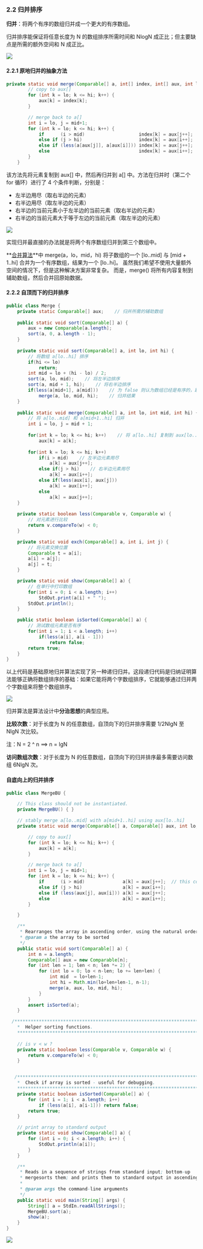 ### 2.2 归并排序

**归并**：将两个有序的数组归并成一个更大的有序数组。

归并排序能保证将任意长度为 N 的数组排序所需时间和 NlogN 成正比；但主要缺点是所需的额外空间和 N 成正比。

![](https://algs4.cs.princeton.edu/22mergesort/images/mergesort-overview.png)

#### 2.2.1 原地归并的抽象方法

```java
private static void merge(Comparable[] a, int[] index, int[] aux, int lo, int mid, int hi) {
        // copy to aux[]
        for (int k = lo; k <= hi; k++) {
            aux[k] = index[k]; 
        }

        // merge back to a[]
        int i = lo, j = mid+1;
        for (int k = lo; k <= hi; k++) {
            if      (i > mid)                    index[k] = aux[j++];
            else if (j > hi)                     index[k] = aux[i++];
            else if (less(a[aux[j]], a[aux[i]])) index[k] = aux[j++];
            else                                 index[k] = aux[i++];
        }
    }
```
该方法先将元素复制到 aux[] 中，然后再归并到 a[] 中。方法在归并时（第二个 for 循环）进行了 4 个条件判断，分别是：
- 左半边用尽（取右半边的元素）
- 右半边用尽（取左半边的元素）
- 右半边的当前元素小于左半边的当前元素（取右半边的元素）
- 右半边的当前元素大于等于左边的当前元素（取左半边的元素）


![](https://algs4.cs.princeton.edu/22mergesort/images/merge.png)

实现归并最直接的办法就是将两个有序数组归并到第三个数组中。

**[合并算法](https://algs4.cs.princeton.edu/22mergesort/Merge.java.html)**中 merge(a，lo，mid，hi) 将子数组的一个 [lo..mid] 与 [mid + 1..hi] 合并为一个有序数组，结果为一个 [lo..hi]。 虽然我们希望不使用大量额外空间的情况下，但是这种解决方案非常复杂。 而是，merge() 将所有内容复制到辅助数组，然后合并回原始数据。

#### 2.2.2 自顶而下的归并排序

```java
public class Merge {
    private static Comparable[] aux;    // 归并所需的辅助数组
    
    public static void sort(Comparable[] a) {
        aux = new Comparable[a.length];
        sort(a, 0, a.length - 1);
    }
    
    private static void sort(Comparable[] a, int lo, int hi) {
        // 将数组 a[lo..hi] 排序
        if(hi <= lo)
            return;
        int mid = lo + (hi - lo) / 2;
        sort(a, lo, mid);    // 将左半边排序
        sort(a, mid + 1, hi);    // 将右半边排序
        if(less(a[mid+1], a[mid]))    // 为 false 则认为数组已经是有序的，跳过 merge()
            merge(a, lo, mid, hi);    // 归并结果
    }
    
    public static void merge(Comparable[] a, int lo, int mid, int hi) {
        // 将 a[lo..mid] 和 a[mid+1..hi] 归并
        int i = lo, j = mid + 1;
        
        for(int k = lo; k <= hi; k++)    // 将 a[lo..hi] 复制到 aux[lo..hi]
            aux[k] = a[k];
        
        for(int k = lo; k <= hi; k++)
            if(i > mid)    // 左半边元素用尽
                a[k] = aux[j++];
            else if(j > hi)    // 右半边元素用尽
                a[k] = aux[i++];
            else if(less(aux[i], aux[j]))
                a[k] = aux[i++];
            else
                a[k] = aux[j++];               
    }
    
    private static boolean less(Comparable v, Comparable w) {
        // 对元素进行比较
        return v.compareTo(w) < 0;
    }

    private static void exch(Comparable[] a, int i, int j) {
        // 将元素交换位置
        Comparable t = a[i];
        a[i] = a[j];
        a[j] = t;
    }

    private static void show(Comparable[] a) {
        // 在单行中打印数组
        for(int i = 0; i < a.length; i++)
            StdOut.print(a[i] + " ");
        StdOut.println();
    }

    public static boolean isSorted(Comparable[] a) {
        // 测试数组元素是否有序
        for(int i = 1; i < a.length; i++)
            if(less(a[i], a[i - 1]))
                return false;
        return true;
    }
}

```

以上代码是基础原地归并算法实现了另一种递归归并。这段递归代码是归纳证明算法能够正确将数组排序的基础：如果它能将两个字数组排序，它就能够通过归并两个字数组来将整个数组排序。



![](https://algs4.cs.princeton.edu/22mergesort/images/mergesortTD.png)

归并算法是算法设计中**分治思想**的典型应用。

**比较次数**：对于长度为 N 的任意数组，自顶向下的归并排序需要 1/2NlgN 至 NlgN 次比较。

注：N = 2 ^ n  ==>  n = lgN

**访问数组次数**：对于长度为 N 的任意数组，自顶向下的归并排序最多需要访问数组 6NlgN 次。

#### 自底向上的归并排序

```java
public class MergeBU {

    // This class should not be instantiated.
    private MergeBU() { }

    // stably merge a[lo..mid] with a[mid+1..hi] using aux[lo..hi]
    private static void merge(Comparable[] a, Comparable[] aux, int lo, int mid, int hi) {

        // copy to aux[]
        for (int k = lo; k <= hi; k++) {
            aux[k] = a[k]; 
        }

        // merge back to a[]
        int i = lo, j = mid+1;
        for (int k = lo; k <= hi; k++) {
            if      (i > mid)              a[k] = aux[j++];  // this copying is unneccessary
            else if (j > hi)               a[k] = aux[i++];
            else if (less(aux[j], aux[i])) a[k] = aux[j++];
            else                           a[k] = aux[i++];
        }

    }

    /**
     * Rearranges the array in ascending order, using the natural order.
     * @param a the array to be sorted
     */
    public static void sort(Comparable[] a) {
        int n = a.length;
        Comparable[] aux = new Comparable[n];
        for (int len = 1; len < n; len *= 2) {
            for (int lo = 0; lo < n-len; lo += len+len) {
                int mid  = lo+len-1;
                int hi = Math.min(lo+len+len-1, n-1);
                merge(a, aux, lo, mid, hi);
            }
        }
        assert isSorted(a);
    }

  /***********************************************************************
    *  Helper sorting functions.
    ***************************************************************************/
    
    // is v < w ?
    private static boolean less(Comparable v, Comparable w) {
        return v.compareTo(w) < 0;
    }


   /***************************************************************************
    *  Check if array is sorted - useful for debugging.
    ***************************************************************************/
    private static boolean isSorted(Comparable[] a) {
        for (int i = 1; i < a.length; i++)
            if (less(a[i], a[i-1])) return false;
        return true;
    }

    // print array to standard output
    private static void show(Comparable[] a) {
        for (int i = 0; i < a.length; i++) {
            StdOut.println(a[i]);
        }
    }

    /**
     * Reads in a sequence of strings from standard input; bottom-up
     * mergesorts them; and prints them to standard output in ascending order. 
     *
     * @param args the command-line arguments
     */
    public static void main(String[] args) {
        String[] a = StdIn.readAllStrings();
        MergeBU.sort(a);
        show(a);
    }
}
```

![](https://algs4.cs.princeton.edu/22mergesort/images/mergesortBU.png)

